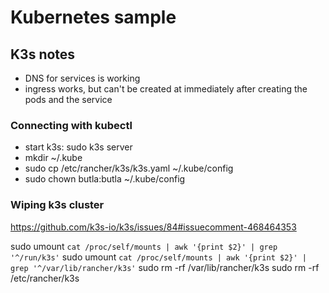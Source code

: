 # Kubernetes sample

## K3s notes

- DNS for services is working
- ingress works, but can't be created at immediately after creating the pods and the service

### Connecting with kubectl

- start k3s: sudo k3s server
- mkdir ~/.kube
- sudo cp /etc/rancher/k3s/k3s.yaml ~/.kube/config
- sudo chown butla:butla ~/.kube/config

### Wiping k3s cluster
https://github.com/k3s-io/k3s/issues/84#issuecomment-468464353

sudo umount `cat /proc/self/mounts | awk '{print $2}' | grep '^/run/k3s'`
sudo umount `cat /proc/self/mounts | awk '{print $2}' | grep '^/var/lib/rancher/k3s'`
sudo rm -rf /var/lib/rancher/k3s
sudo rm -rf /etc/rancher/k3s
